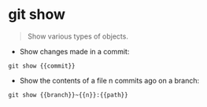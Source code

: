 # git show

> Show various types of objects.

- Show changes made in a commit:

`git show {{commit}}`

- Show the contents of a file n commits ago on a branch:

`git show {{branch}}~{{n}}:{{path}}`
